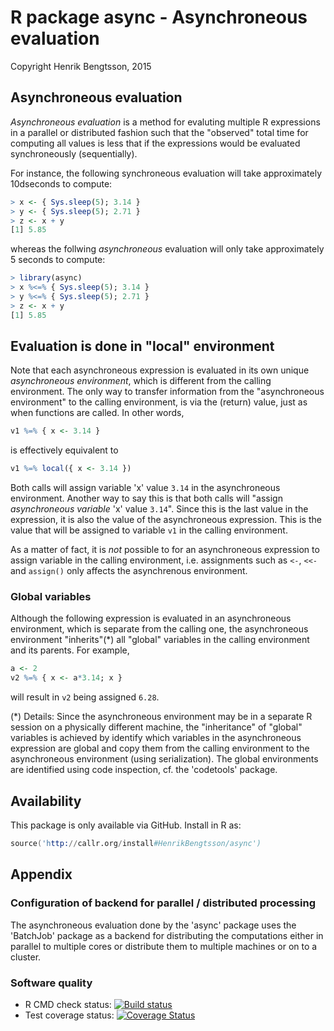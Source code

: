 # R package async - Asynchroneous evaluation

Copyright Henrik Bengtsson, 2015

## Asynchroneous evaluation
_Asynchroneous evaluation_ is a method for evaluting multiple R
expressions in a parallel or distributed fashion such that the
"observed" total time for computing all values is less that if the
expressions would be evaluated synchroneously (sequentially).

For instance, the following synchroneous evaluation will take
approximately 10dseconds to compute:

```r
> x <- { Sys.sleep(5); 3.14 }
> y <- { Sys.sleep(5); 2.71 }
> z <- x + y
[1] 5.85
```

whereas the follwing _asynchroneous_ evaluation will only take
approximately 5 seconds to compute:

```r
> library(async)
> x %<=% { Sys.sleep(5); 3.14 }
> y %<=% { Sys.sleep(5); 2.71 }
> z <- x + y
[1] 5.85
```


## Evaluation is done in "local" environment
Note that each asynchroneous expression is evaluated in its own unique _asynchroneous environment_, which is different from the calling environment.  The only way to transfer information from the "asynchroneous environment" to the calling environment, is via the (return) value, just as when functions are called.   In other words,

```r
v1 %=% { x <- 3.14 }
```

is effectively equivalent to

```r
v1 %=% local({ x <- 3.14 })
```

Both calls will assign variable 'x' value `3.14` in the asynchroneous environment.  Another way to say this is that both calls will "assign _asynchroneous variable_ 'x' value `3.14`".  Since this is the last value in the expression, it is also the value of the asynchroneous expression.  This is the value that will be assigned to variable `v1` in the calling environment.

As a matter of fact, it is _not_ possible to for an asynchroneous expression to assign variable in the calling environment, i.e. assignments such as `<-`, `<<-` and `assign()` only affects the asynchrenous environment.


### Global variables

Although the following expression is evaluated in an asynchroneous environment, which is separate from the calling one, the asynchroneous environment "inherits"(*) all "global" variables in the calling environment and its parents.  For example,
```r
a <- 2
v2 %=% { x <- a*3.14; x }
```
will result in `v2` being assigned `6.28`.

(*) Details: Since the asynchroneous environment may be in a separate R session on a physically different machine, the "inheritance" of "global" variables is achieved by identify which variables in the asynchroneous expression are global and copy them from the calling environment to the asynchroneous environment (using serialization).  The global environments are identified using code inspection, cf. the 'codetools' package.


## Availability
This package is only available via GitHub.  Install in R as:

```s
source('http://callr.org/install#HenrikBengtsson/async')
```

## Appendix

### Configuration of backend for parallel / distributed processing
The asynchroneous evaluation done by the 'async' package uses the
'BatchJob' package as a backend for distributing the computations
either in parallel to multiple cores or distribute them to multiple
machines or on to a cluster.


### Software quality

* R CMD check status: <a
  href="https://travis-ci.org/HenrikBengtsson/async"><img
  src="https://travis-ci.org/HenrikBengtsson/async.svg?branch=master"
  alt="Build status"></a>
* Test coverage status: <a
  href='https://coveralls.io/r/HenrikBengtsson/async?branch=develop'><img
  src='https://coveralls.io/repos/HenrikBengtsson/async/badge.png?branch=develop'
  alt='Coverage Status' /></a>

